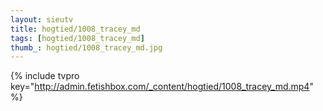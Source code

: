 ```yaml
--- 
layout: sieutv
title: hogtied/1008_tracey_md
tags: [hogtied/1008_tracey_md]
thumb_: hogtied/1008_tracey_md.jpg
---
```

{% include tvpro key="http://admin.fetishbox.com/_content/hogtied/1008_tracey_md.mp4" %} 
